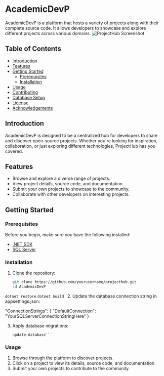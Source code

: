 # AcademicDevP

AcademicDevP is a platform that hosts a variety of projects along with their complete source code. It allows developers to showcase and explore different projects across various domains.
![ProjectHub Screenshot](/wwwroot/Images/project-screenshot.png)

## Table of Contents

- [Introduction](#introduction)
- [Features](#features)
- [Getting Started](#getting-started)
  - [Prerequisites](#prerequisites)
  - [Installation](#installation)
- [Usage](#usage)
- [Contributing](#contributing)
- [Database Setup](#database-setup)
- [License](#license)
- [Acknowledgements](#acknowledgements)

## Introduction

AcademicDevP is designed to be a centralized hub for developers to share and discover open-source projects. Whether you're looking for inspiration, collaboration, or just exploring different technologies, ProjectHub has you covered.

## Features

- Browse and explore a diverse range of projects.
- View project details, source code, and documentation.
- Submit your own projects to showcase to the community.
- Collaborate with other developers on interesting projects.

## Getting Started

### Prerequisites

Before you begin, make sure you have the following installed:

- [.NET SDK](https://dotnet.microsoft.com/download)
- [SQL Server](https://www.microsoft.com/sql-server/)

### Installation

1. Clone the repository:

   ```bash
   git clone https://github.com/yourusername/projecthub.git
   cd AcademicDevP
```dotnet restore```
```dotnet build ```
2. Update the database connection string in appsettings.json:

"ConnectionStrings": {
    "DefaultConnection": "YourSQLServerConnectionStringHere"
}

3. Apply database migrations:
   ``` add-migration [migrationName]
   update-database```

 ### Usage
1. Browse through the platform to discover projects.
2. Click on a project to view its details, source code, and documentation.
3. Submit your own projects to contribute to the community.
   

